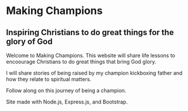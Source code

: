 # Making Champions
## Inspiring Christians to do great things for the glory of God

Welcome to Making Champions. This website will share life lessons to encoourage Christians to do great things that bring God glory.

I will share stories of being raised by my champion kickboxing father and how they relate to spiritual matters.

Follow along on this journey of being a champion.

Site made with Node.js, Express.js, and Bootstrap.